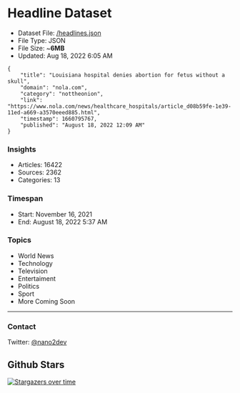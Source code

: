 # Headline Dataset

- Dataset File: [/headlines.json](https://raw.githubusercontent.com/fwd/news/master/headlines.json) 
- File Type: JSON
- File Size: ~**6MB**
- Updated: Aug 18, 2022 6:05 AM

```
{
    "title": "Louisiana hospital denies abortion for fetus without a skull",
    "domain": "nola.com",
    "category": "nottheonion",
    "link": "https://www.nola.com/news/healthcare_hospitals/article_d08b59fe-1e39-11ed-a669-a3570eeed885.html",
    "timestamp": 1660795767,
    "published": "August 18, 2022 12:09 AM"
}
```

### Insights

- Articles: 16422
- Sources: 2362
- Categories: 13

### Timespan

- Start: November 16, 2021
- End: August 18, 2022 5:37 AM

### Topics

- World News
- Technology
- Television
- Entertaiment
- Politics
- Sport
- More Coming Soon

---

### Contact 

Twitter: [@nano2dev](https://twitter.com/nano2dev)

## Github Stars

[![Stargazers over time](https://starchart.cc/fwd/news.svg)](https://starchart.cc/fwd/news)
	